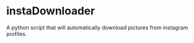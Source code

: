 # instaDownloader
A python script that will automatically download pictures from instagram profiles.
